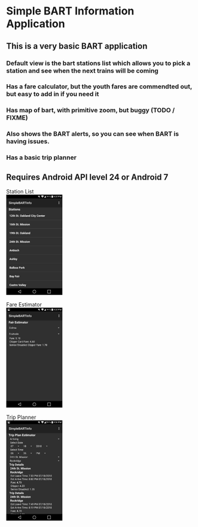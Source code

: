 # Simple BART Information Application

## This is a very basic BART application
### Default view is the bart stations list which allows you to pick a station and see when the next trains will be coming
### Has a fare calculator, but the youth fares are commendted out, but easy to add in if you need it
### Has map of bart, with primitive zoom, but buggy (TODO / FIXME)
### Also shows the BART alerts, so you can see when BART is having issues.
### Has a basic trip planner 

## Requires Android API level 24 or Android 7

Station List<br>
<img src="images/station-list.png" alt="Station List" width="150px">

Fare Estimator<br>
<img src="images/fare-estimator.png" alt="Fare Estimator" width="150px">

Trip Planner<br>
<img src="images/trip-planner.png" alt="Trip Planner" width="150px">

